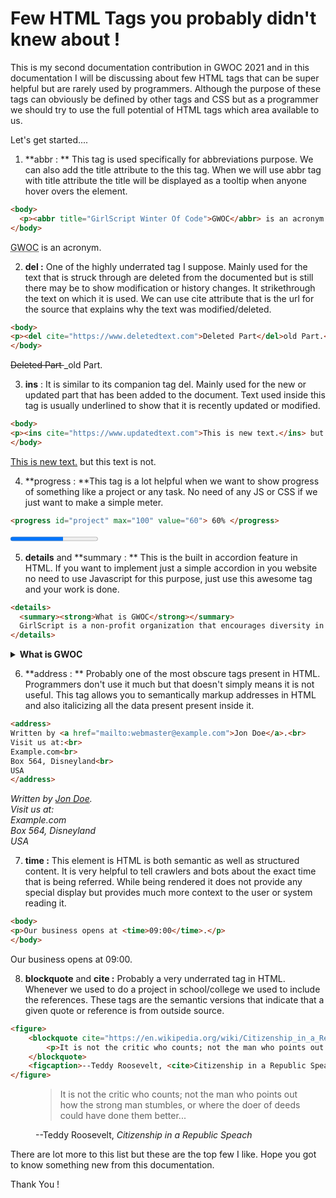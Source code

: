 

# Few HTML Tags you probably didn't knew about !



This is my second documentation contribution in GWOC 2021 and in this documentation I will be discussing about few HTML tags that can be super helpful but are rarely used by programmers. Although the purpose of these tags can obviously be defined by other tags and CSS but as a programmer we should try to use the full potential of HTML tags which area available to us.

Let's get started....

1. **abbr : **  This tag is used specifically for abbreviations purpose. We can also add the title attribute to the this tag. When we will use abbr tag with title attribute the title will be displayed as a tooltip when anyone hover overs the element.

```html
<body>
  <p><abbr title="GirlScript Winter Of Code">GWOC</abbr> is an acronym.</p>
</body>
```

  <p><abbr title="GirlScript Winter Of Code">GWOC</abbr> is an acronym.</p>





2. **del :** One of the highly underrated tag I suppose. Mainly used for the text that is struck through are deleted from the documented but is still there may be to show modification or history changes. It strikethrough the text on which it is used. We can use cite attribute that is the url for the source that explains why the text was modified/deleted.

```html
<body>
<p><del cite="https://www.deletedtext.com">Deleted Part</del>old Part.</p>
</body>
```
<p><del cite="https://www.deletedtext.com">Deleted Part </del>_old Part.</p>





3. **ins** : It is similar to its companion tag del. Mainly used for the new or updated part that has been added to the document. Text used inside this tag is usually underlined to show that it is recently updated or modified.

```html
<body>
<p><ins cite="https://www.updatedtext.com">This is new text.</ins> but this text is not.</p>
</body>
```
<p><ins cite="https://www.updatedtext.com">This is new text.</ins> but this text is not.</p>






4. **progress : **This tag is a lot helpful when we want to show progress of something like a project or any task. No need of any JS or CSS if we just want to make a simple meter.

```html
<progress id="project" max="100" value="60"> 60% </progress>
```

<progress id="project" max="100" value="60"> 70% </progress>






5. **details** and **summary : ** This is the built in accordion feature in HTML. If you want to implement just a simple accordion in you website no need to use Javascript for this purpose, just use this awesome tag and your work is done.

```html
<details>
  <summary><strong>What is GWOC</strong></summary>
  GirlScript is a non-profit organization that encourages diversity in technical education by providing reservations for women and underrepresented groups in society.It started as a project but eventually gained enormous momentum to become India's First and Biggest Technical Community.
</details>
```
<details>
  <summary><strong>What is GWOC</strong></summary>
  GirlScript is a non-profit organization that encourages diversity in technical education by providing reservations for women and underrepresented groups in society.It started as a project but eventually gained enormous momentum to become India's First and Biggest Technical Community.
</details>





6. **address : ** Probably one of the most obscure tags present in HTML. Programmers don't use it much but that doesn't simply means it is not useful. This tag  allows you to semantically markup addresses in HTML and also italicizing all the data present present inside it.

```html
<address>
Written by <a href="mailto:webmaster@example.com">Jon Doe</a>.<br>
Visit us at:<br>
Example.com<br>
Box 564, Disneyland<br>
USA
</address>
```

<address>
Written by <a href="mailto:webmaster@example.com">Jon Doe</a>.<br>
Visit us at:<br>
Example.com<br>
Box 564, Disneyland<br>
USA
</address>




7. **time :** This element is HTML is both semantic as well as structured content. It is very helpful to tell crawlers and bots about the exact time that is being referred.  While being rendered it does not provide any special display but provides much more context to the user or system reading it.

```html
<body>
<p>Our business opens at <time>09:00</time>.</p>
</body>
```

<p>Our business opens at <time>09:00</time>.</p>



   

8. **blockquote** and **cite :** Probably a very underrated tag in HTML. Whenever we used to do a project in school/college we used to include the references. These tags are the semantic versions that indicate that a given quote or reference is from outside source. 

```html
<figure>
    <blockquote cite="https://en.wikipedia.org/wiki/Citizenship_in_a_Republic">
        <p>It is not the critic who counts; not the man who points out how the strong man stumbles, or where the doer of deeds could have done them better...</p>
    </blockquote>
    <figcaption>--Teddy Roosevelt, <cite>Citizenship in a Republic Speach</cite></figcaption>
</figure>

```

<figure>
    <blockquote cite="https://en.wikipedia.org/wiki/Citizenship_in_a_Republic">
        <p>It is not the critic who counts; not the man who points out how the strong man stumbles, or where the doer of deeds could have done them better...</p>
    </blockquote>
    <figcaption>--Teddy Roosevelt, <cite>Citizenship in a Republic Speach</cite></figcaption>
</figure>




There are lot more to this list but these are the top few I like. Hope you got to know something new from this documentation.

Thank You !

 





